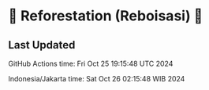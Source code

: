 
# 🌳 Reforestation (Reboisasi) 🌲

## Last Updated

GitHub Actions time: Fri Oct 25 19:15:48 UTC 2024

Indonesia/Jakarta time: Sat Oct 26 02:15:48 WIB 2024
